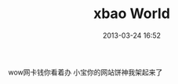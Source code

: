 ﻿---
layout: post
title: "xbao World"
date: 2013-03-24 16:52
comments: true
categories: 
---
wow网卡钱你看着办   小宝你的网站饼神我架起来了